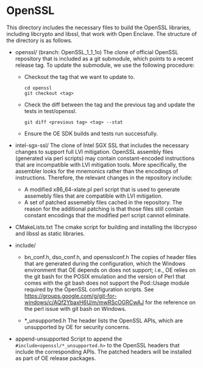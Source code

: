 OpenSSL
===========

This directory includes the necessary files to build the OpenSSL libraries, including libcrypto and libssl,
that work with Open Enclave. The structure of the directory is as follows.

- openssl/ (branch: OpenSSL_1_1_1o)
  The clone of official OpenSSL repository that is included as a git submodule, which points to
  a recent release tag. To update the submodule, we use the following procedure:
  - Checkout the tag that we want to update to.
    ```
    cd openssl
    git checkout <tag>
    ```
  - Check the diff between the tag and the previous tag and update the tests in test/openssl.
    ```
    git diff <previous tag> <tag> --stat
    ```
  - Ensure the OE SDK builds and tests run successfully.

- intel-sgx-ssl/
  The clone of Intel SGX SSL that includes the necessary changes to support full LVI mitigation.
  OpenSSL assembly files (generated via perl scripts) may contain constant-encoded instructions
  that are incompatible with LVI mitigation tools. More specifically, the assembler looks for
  the mnemonics rather than the encodings of instructions. Therefore, the relevant changes in the
  repository include:
  - A modified x86_64-xlate.pl perl script that is used to generate assemebly files that are compatible
    with LVI mitigation.
  - A set of patched assemebly files cached in the repository. The reason for the additional patching is
    that those files still contain constant encodings that the modified perl script cannot eliminate.

- CMakeLists.txt
  The cmake script for building and installing the libcrypso and libssl as static libraries.

- include/
  - bn_conf.h, dso_conf.h, and opensslconf.h
    The copies of header files that are generated during the configuration, which the Windows environment
    that OE depends on does not support; i.e., OE relies on the git bash for the POSIX emulation and
    the version of Perl that comes with the git bash does not support the Pod::Usage module required by the OpenSSL
    configuration scripts. See https://groups.google.com/g/git-for-windows/c/AQf2YbaxH6U/m/mwRScOGRCwAJ
    for the reference on the perl issue with git bash on Windows.

  - *_unsupported.h
    The header lists the OpenSSL APIs, which are unsupported by OE for security concerns.

- append-unsupported
  Script to append the `#include<openssl/*_unsupported.h>` to the OpenSSL headers that include the
  corresponding APIs. The patched headers will be installed as part of OE release packages.
